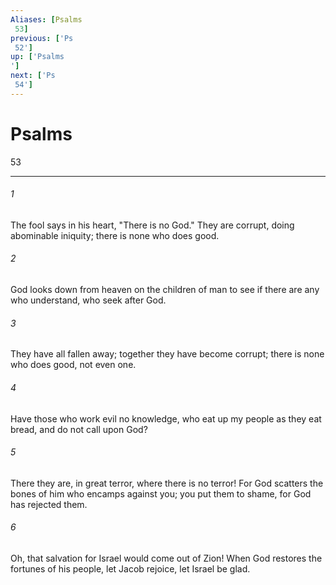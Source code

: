 ```yaml
---
Aliases: [Psalms 53]
previous: ['Ps 52']
up: ['Psalms']
next: ['Ps 54']
---
```

# Psalms 53

***
 

###### 1 
The fool says in his heart, "There is no God."  They are corrupt, doing abominable iniquity;  there is none who does good.  

###### 2 
God looks down from heaven  on the children of man  to see if there are any who understand,  who seek after God.  

###### 3 
They have all fallen away;  together they have become corrupt;  there is none who does good,  not even one.  

###### 4 
Have those who work evil no knowledge,  who eat up my people as they eat bread,  and do not call upon God?  

###### 5 
There they are, in great terror,  where there is no terror!  For God scatters the bones of him who encamps against you;  you put them to shame, for God has rejected them.  

###### 6 
Oh, that salvation for Israel would come out of Zion!  When God restores the fortunes of his people,  let Jacob rejoice, let Israel be glad.
